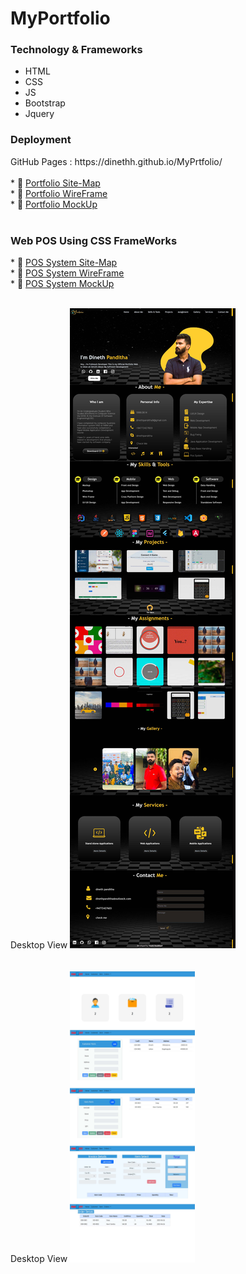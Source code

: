 # MyPortfolio
<h3>Technology & Frameworks</h3>

<ul>
  <li>HTML</li>
  <li>CSS</li>
  <li>JS</li>
  <li>Bootstrap</li>
  <li>Jquery</li>
</ul>

<h3>Deployment</h3>
GitHub Pages : https://dinethh.github.io/MyPrtfolio/ <br> <br>
* 🔗 <a href="https://drive.google.com/file/d/1sAV642hCBrNzIzhQS27niPNU34X9Q9St/view?usp=sharing " target="_blank">Portfolio Site-Map</a> <br>
* 🔗 <a href="https://drive.google.com/file/d/1HWs7hsJDQky17J69XtaunUR72Woz6QuD/view?usp=sharing" target="_blank">Portfolio WireFrame</a> <br>
* 🔗 <a href="https://www.figma.com/file/Ez3zsmvqGtDvkf4bQa6B1O/Mock-up?type=design&node-id=0-1&mode=design&t=rzRXrTs5wlgVgURj-0" target="_blank">Portfolio MockUp</a> <br><br>
<h3> Web POS Using CSS FrameWorks</h3>
 * 🔗 <a href="https://drive.google.com/file/d/188ex_0XsTzB9_Ct4H21VAvrp0oXg2uGh/view?usp=sharing" target="_blank">POS System Site-Map</a> <br>
 * 🔗 <a href="https://drive.google.com/file/d/1Um4ingb-75aX5lL2j4tM9a2FWcVyGF5_/view?usp=sharing" target="_blank">POS System WireFrame</a> <br>
 * 🔗 <a href="https://www.figma.com/file/IcrPk0Bg26CZmMrOeuXELw/Untitled?type=design&node-id=0-1&t=LHOf1nrV8OUGiFy3-0" target="_blank">POS System MockUp</a> <br> <br>

 Desktop View
<img
  src="https://github.com/dinethh/MyPrtfolio/blob/main/assets/images/readmeImg/portfolio.jpg"
  alt="Alt text"
style="display: inline-block; margin: 0 auto; max-width: 300px">  <br> <br> <br>
 Desktop View
<img
  src="https://github.com/dinethh/MyPrtfolio/blob/main/assets/images/readmeImg/posSystem.jpg"
  alt="Alt text"
style="display: inline-block; margin: 0 auto; max-width: 200px"> 
